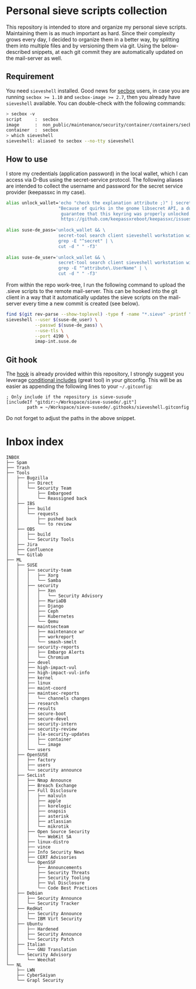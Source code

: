 # Personal sieve scripts collection

This repository is intended to store and organize my personal sieve scripts. Maintaining them is as much important as hard. Since their complexity grows every day, I decided to organize them in a better way, by splitting them into multiple files and by versioning them via git. Using the below-described snippets, at each git commit they are automatically updated on the mail-server as well.

## Requirement
You need `sieveshell` installed. Good news for [secbox](https://github.com/StayPirate/secbox) users, in case you are running `secbox >= 1.10` and `secbox-image >= 2.7`, then you already have `sieveshell` available. You can double-check with the following commands:
```bash
> secbox -v
script     :  secbox                                                       v.1.9
image      :  non_public/maintenance/security/container/containers/secbox  v.2.7
container  :  secbox                                                       running
> which sieveshell
sieveshell: aliased to secbox --no-tty sieveshell
```

## How to use

I store my credentials (application password) in the local wallet, which I can access via D-Bus using the secret-service protocol. The following aliases are intended to collect the username and password for the secret service provider (keepassxc in my case).

```bash
alias unlock_wallet='echo "check the explanation attribute ;)" | secret-tool store --label="dummy-entry" explanation \
                    "Because of quirks in the gnome libsecret API, a dummy entry needs to be stored in order to \
                     guarantee that this keyring was properly unlocked. More details at http://crbug.com/660005 and \
                     https://github.com/keepassxreboot/keepassxc/issues/4443"'
                       
alias suse-de_pass='unlock_wallet && \
                    secret-tool search client sieveshell workstation wintermute 2>&1 | \
                    grep -E "^secret" | \
                    cut -d " " -f3'
                       
alias suse-de_user='unlock_wallet && \
                    secret-tool search client sieveshell workstation wintermute 2>&1 | \
                    grep -E "^attribute\.UserName" | \
                    cut -d " " -f3'
```

From within the repo work-tree, I run the following command to upload the .sieve scripts to the remote mail-server. This can be hooked into the git client in a way that it automatically updates the sieve scripts on the mail-server every time a new commit is created (see below).

```bash
find $(git rev-parse --show-toplevel) -type f -name "*.sieve" -printf "put %p %f\n" | sort -nr | \
sieveshell --user $(suse-de_user) \
           --passwd $(suse-de_pass) \
           --use-tls \
           --port 4190 \
           imap-int.suse.de
```

## Git hook

The [hook](.githooks/pre-commit) is already provided within this repository, I strongly suggest you leverage [conditional includes](https://git-scm.com/docs/git-config#_conditional_includes) (great tool) in your gitconfig. This will be as easier as appending the following lines to your `~/.gitconfig`:
```
; Only include if the repository is sieve-susude
[includeIf "gitdir:~/Workspace/sieve-susede/.git"]
        path = ~/Workspace/sieve-susede/.githooks/sieveshell.gitconfig
```

Do not forget to adjust the paths in the above snippet.

# Inbox index

```
INBOX
├── Spam
├── Trash
├── Tools
│   ├── Bugzilla
│   │   ├── Direct
│   │   └── Security Team
│   │       ├── Embargoed
│   │       └── Reassigned back
│   ├── IBS
│   │   ├── build
│   │   └── requests
│   │       ├── pushed back
│   │       └── to review
│   ├── OBS
│   │   ├── build
│   │   └── Security Tools
│   ├── Jira
│   ├── Confluence
│   └── Gitlab
├── ML
│   ├── SUSE
│   │   ├── security-team
│   │   │   ├── Xorg
│   │   │   └── Samba
│   │   ├── security
│   │   │   ├── Xen
│   │   │   │   └── Security Advisory
│   │   │   ├── MariaDB
│   │   │   ├── Django
│   │   │   ├── Ceph
│   │   │   ├── Kubernetes
│   │   │   └── Qemu
│   │   ├── maintsecteam
│   │   │   ├── maintenance wr
│   │   │   ├── workreport
│   │   │   └── smash-smelt
│   │   ├── security-reports
│   │   │   ├── Embargo Alerts
│   │   │   └── Chromium
│   │   ├── devel
│   │   ├── high-impact-vul
│   │   ├── high-impact-vul-info
│   │   ├── kernel
│   │   ├── linux
│   │   ├── maint-coord
│   │   ├── maintsec-reports
│   │   │   └── channels changes
│   │   ├── research
│   │   ├── results
│   │   ├── secure-boot
│   │   ├── secure-devel
│   │   ├── security-intern
│   │   ├── security-review
│   │   ├── sle-security-updates
│   │   │   ├── container
│   │   │   └── image
│   │   └── users
│   ├── OpenSUSE
│   │   ├── factory
│   │   ├── users
│   │   └── security announce
│   ├── SecList
│   │   ├── Nmap Announce
│   │   ├── Breach Exchange
│   │   ├── Full Disclosure
│   │   │   ├── malvuln
│   │   │   ├── apple
│   │   │   ├── korelogic
│   │   │   ├── onapsis
│   │   │   ├── asterisk
│   │   │   ├── atlassian
│   │   │   └── mikrotik
│   │   ├── Open Source Security
│   │   │   └── WebKit SA
│   │   ├── linux-distro
│   │   ├── vince
│   │   ├── Info Security News
│   │   ├── CERT Advisories
│   │   └── OpenSSF
│   │       ├── Announcements
│   │       ├── Security Threats
│   │       ├── Security Tooling
│   │       ├── Vul Disclosure
│   │       └── Code Best Practices
│   ├── Debian
│   │   ├── Security Announce
│   │   └── Security Tracker
│   ├── RedHat
│   │   ├── Security Announce
│   │   └── IBM Virt Security
│   ├── Ubuntu
│   │   ├── Hardened
│   │   ├── Security Announce
│   │   └── Security Patch
│   ├── Italian
│   │   └── GNU Translation
│   └── Security Advisory
│       └── Weechat
└── NL
    ├── LWN
    ├── CyberSaiyan
    └── Grapl Security
```